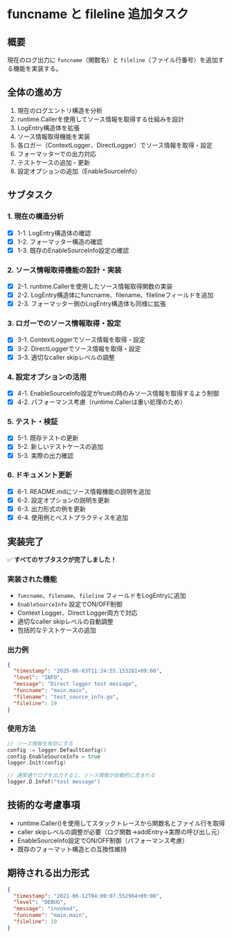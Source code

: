 # funcname と fileline 追加タスク

## 概要
現在のログ出力に `funcname`（関数名）と `fileline`（ファイル行番号）を追加する機能を実装する。

## 全体の進め方
1. 現在のログエントリ構造を分析
2. runtime.Callerを使用してソース情報を取得する仕組みを設計
3. LogEntry構造体を拡張
4. ソース情報取得機能を実装
5. 各ロガー（ContextLogger、DirectLogger）でソース情報を取得・設定
6. フォーマッターでの出力対応
7. テストケースの追加・更新
8. 設定オプションの追加（EnableSourceInfo）

## サブタスク

### 1. 現在の構造分析
- [x] 1-1. LogEntry構造体の確認
- [x] 1-2. フォーマッター構造の確認
- [x] 1-3. 既存のEnableSourceInfo設定の確認

### 2. ソース情報取得機能の設計・実装
- [x] 2-1. runtime.Callerを使用したソース情報取得関数の実装
- [x] 2-2. LogEntry構造体にfuncname、filename、filelineフィールドを追加
- [x] 2-3. フォーマッター側のLogEntry構造体も同様に拡張

### 3. ロガーでのソース情報取得・設定
- [x] 3-1. ContextLoggerでソース情報を取得・設定
- [x] 3-2. DirectLoggerでソース情報を取得・設定
- [x] 3-3. 適切なcaller skipレベルの調整

### 4. 設定オプションの活用
- [x] 4-1. EnableSourceInfo設定がtrueの時のみソース情報を取得するよう制御
- [x] 4-2. パフォーマンス考慮（runtime.Callerは重い処理のため）

### 5. テスト・検証
- [x] 5-1. 既存テストの更新
- [x] 5-2. 新しいテストケースの追加
- [x] 5-3. 実際の出力確認

### 6. ドキュメント更新
- [x] 6-1. README.mdにソース情報機能の説明を追加
- [x] 6-2. 設定オプションの説明を更新
- [x] 6-3. 出力形式の例を更新
- [x] 6-4. 使用例とベストプラクティスを追加

## 実装完了

✅ **すべてのサブタスクが完了しました！**

### 実装された機能
- `funcname`、`filename`、`fileline` フィールドをLogEntryに追加
- `EnableSourceInfo` 設定でON/OFF制御
- Context Logger、Direct Logger両方で対応
- 適切なcaller skipレベルの自動調整
- 包括的なテストケースの追加

### 出力例
```json
{
  "timestamp": "2025-06-03T11:24:55.153281+09:00",
  "level": "INFO",
  "message": "Direct logger test message",
  "funcname": "main.main",
  "filename": "test_source_info.go",
  "fileline": 19
}
```

### 使用方法
```go
// ソース情報を有効にする
config := logger.DefaultConfig()
config.EnableSourceInfo = true
logger.Init(config)

// 通常通りログを出力すると、ソース情報が自動的に含まれる
logger.D.Infof("test message")
```

## 技術的な考慮事項
- runtime.Caller()を使用してスタックトレースから関数名とファイル行を取得
- caller skipレベルの調整が必要（ログ関数→addEntry→実際の呼び出し元）
- EnableSourceInfo設定でON/OFF制御（パフォーマンス考慮）
- 既存のフォーマット構造との互換性維持

## 期待される出力形式
```json
{
  "timestamp": "2021-06-12T04:00:07.552964+09:00",
  "level": "DEBUG",
  "message": "invoked",
  "funcname": "main.main",
  "fileline": 19
}
```
